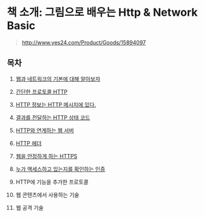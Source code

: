 # 책 소개: 그림으로 배우는 Http & Network Basic

> http://www.yes24.com/Product/Goods/15894097

## **목차**

1. [웹과 네트워크의 기본에 대해 알아보자](./Chapter1_Web_Network/README.md)

2. [간단한 프로토콜 HTTP](./Chapter2_Http_Protocol/README.md)

3. [HTTP 정보는 HTTP 메시지에 있다.](./Chapter3_Http_Message/README.md)

4. [결과를 전달하는 HTTP 상태 코드](./Chapter4_Status/README.md)

5. [HTTP와 연계하는 웹 서버](./Chapter5_Web_Server/README.md)

6. [HTTP 헤더](./Chapter6_HTTP_HEader/README.md)

7. [웹을 안정하게 하는 HTTPS](./Chapter7_HTTPS/README.md)

8. [누가 액세스하고 있는지를 확인하는 인증](./Chapter8_Wireless_LAN/README.md)

9. HTTP에 기능을 추가한 프로토콜

10. 웹 콘텐츠에서 사용하는 기술

11. 웹 공격 기술
